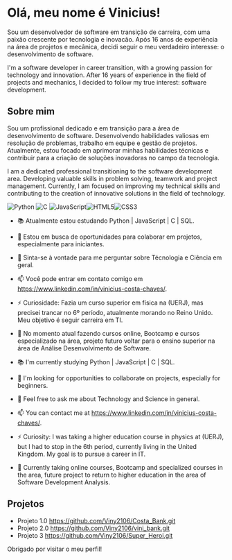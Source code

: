 # Olá, meu nome é Vinicius!


Sou um desenvolvedor de software em transição de carreira, com uma paixão crescente por tecnologia e inovacão. Após 16 anos de experiência na área de projetos e mecânica, decidi seguir o meu verdadeiro interesse: o desenvolvimento de software. 

I'm a software developer in career transition, with a growing passion for technology and innovation. After 16 years of experience in the field of projects and mechanics, I decided to follow my true interest: software development.

## Sobre mim

Sou um profissional dedicado e em transição para a área de desenvolvimento de software. Desenvolvendo habilidades valiosas em resolução de problemas, trabalho em equipe e gestão de projetos. Atualmente, estou focado em aprimorar minhas habilidades técnicas e contribuir para a criação de soluções inovadoras no campo da tecnologia. 

I am a dedicated professional transitioning to the software development area. Developing valuable skills in problem solving, teamwork and project management. Currently, I am focused on improving my technical skills and contributing to the creation of innovative solutions in the field of technology.

 ![Python](https://img.shields.io/badge/python-3670A0?style=for-the-badge&logo=python&logoColor=ffdd54)                                               ![C](https://img.shields.io/badge/C-00599C?style=for-the-badge&logo=c&logoColor=white)                                         ![JavaScript](https://img.shields.io/badge/JavaScript-F7DF1E?style=for-the-badge&logo=javascript&logoColor=black)![HTML5](https://img.shields.io/badge/HTML5-E34F26?style=for-the-badge&logo=html5&logoColor=white)![CSS3](https://img.shields.io/badge/CSS3-1572B6?style=for-the-badge&logo=css3&logoColor=white)
 
- 📚 Atualmente estou estudando Python | JavaScript | C | SQL. 
- 🤝 Estou em busca de oportunidades para colaborar em projetos, especialmente para iniciantes.
- 💬 Sinta-se à vontade para me perguntar sobre Técnologia e Ciência em geral.
- 📫 Você pode entrar em contato comigo em https://www.linkedin.com/in/vinicius-costa-chaves/.
- ⚡ Curiosidade: Fazia um curso superior em física na (UERJ), mas precisei trancar no 6º período, atualmente morando no Reino Unido. Meu objetivo é seguir carreira em TI.
- 🔑 No momento atual fazendo cursos online, Bootcamp e cursos especializado na área, projeto futuro voltar para o ensino superior na área de Análise Desenvolvimento de Software.

-  📚 I'm currently studying Python | JavaScript | C | SQL. 
- 🤝 I'm looking for opportunities to collaborate on projects, especially for beginners.
- 💬 Feel free to ask me about Technology and Science in general.
- 📫 You can contact me at https://www.linkedin.com/in/vinicius-costa-chaves/.
- ⚡ Curiosity: I was taking a higher education course in physics at (UERJ), but I had to stop in the 6th period, currently living in the United Kingdom. My goal is to pursue a career in IT.
- 🔑 Currently taking online courses, Bootcamp and specialized courses in the area, future project to return to higher education in the area of ​​Software Development Analysis.  

## Projetos

- Projeto 1.0 https://github.com/Viny2106/Costa_Bank.git
- Projeto 2.0 https://github.com/Viny2106/vini_bank.git
- Projeto 3 https://github.com/Viny2106/Super_Heroi.git

Obrigado por visitar o meu perfil!
